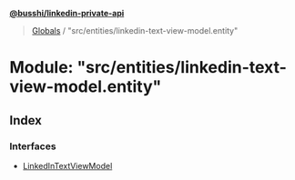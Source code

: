 **[@busshi/linkedin-private-api](../README.md)**

> [Globals](../globals.md) / "src/entities/linkedin-text-view-model.entity"

# Module: "src/entities/linkedin-text-view-model.entity"

## Index

### Interfaces

* [LinkedInTextViewModel](../interfaces/_src_entities_linkedin_text_view_model_entity_.linkedintextviewmodel.md)
